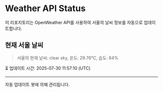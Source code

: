 
# Weather API Status

이 리포지토리는 OpenWeather API를 사용하여 서울의 날씨 정보를 자동으로 업데이트합니다.

## 현재 서울 날씨
> 서울의 현재 날씨: clear sky, 온도: 29.76°C, 습도: 84%

⏳ 업데이트 시간: 2025-07-30 11:57:10 (UTC)

---
자동 업데이트 봇에 의해 관리됩니다.
